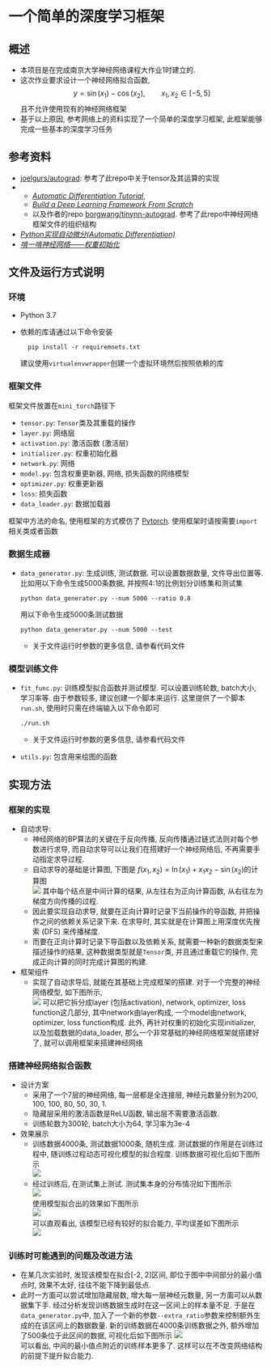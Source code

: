 # 一个简单的深度学习框架
## 概述
* 本项目是在完成南京大学神经网络课程大作业1时建立的.
* 这次作业要求设计一个神经网络拟合函数, 
    $$y=\sin(x_1)-\cos(x_2), \qquad x_1, x_2\in[-5,5]$$
  且不允许使用现有的神经网络框架
* 基于以上原因, 参考网络上的资料实现了一个简单的深度学习框架, 此框架能够完成一些基本的深度学习任务
## 参考资料
* [joelgurs/autograd](https://github.com/joelgrus/autograd/tree/part06/autograd): 参考了此repo中关于tensor及其运算的实现
* * [*Automatic Differentiation Tutorial*](https://borgwang.github.io/dl/2019/09/15/autograd.html), 
  * [*Build a Deep Learning Framework From Scratch*](https://borgwang.github.io/dl/2019/08/18/tinynn.html)
  * 以及作者的repo [borgwang/tinynn-autograd](https://github.com/borgwang/tinynn-autograd). 参考了此repo中神经网络框架文件的组织结构 
* [*Python实现自动微分(Automatic Differentiation)*](https://zhuanlan.zhihu.com/p/161635270)
* [*啃一啃神经网络——权重初始化*](https://zhuanlan.zhihu.com/p/102708578)

## 文件及运行方式说明
### 环境
* Python 3.7
* 依赖的库请通过以下命令安装

        pip install -r requiremnets.txt
  建议使用`virtualenvwrapper`创建一个虚拟环境然后按照依赖的库
### 框架文件
框架文件放置在`mini_torch`路径下
* `tensor.py`: `Tensor`类及其重载的操作
* `layer.py`: 网络层
* `activation.py`: 激活函数 (激活层)
* `initializer.py`: 权重初始化器
* `network.py`: 网络
* `model.py`: 包含权重更新器, 网络, 损失函数的网络模型
* `optimizer.py`: 权重更新器
* `loss`: 损失函数
* `data_loader.py`: 数据加载器  

框架中方法的命名, 使用框架的方式模仿了 [Pytorch](https://pytorch.org/). 使用框架时请按需要`import`相关类或者函数

### 数据生成器
* `data_generator.py`: 生成训练, 测试数据. 可以设置数据数量, 文件导出位置等. 比如用以下命令生成5000条数据, 并按照4:1的比例划分训练集和测试集

      python data_generator.py --num 5000 --ratio 0.8
  用以下命令生成5000条测试数据

      python data_generator.py --num 5000 --test
  * 关于文件运行时参数的更多信息, 请参看代码文件

### 模型训练文件
* `fit_func.py`: 训练模型拟合函数并测试模型. 可以设置训练轮数, batch大小, 学习率等. 由于参数较多, 建议创建一个脚本来运行. 这里提供了一个脚本`run.sh`, 使用时只需在终端输入以下命令即可

      ./run.sh
  * 关于文件运行时参数的更多信息, 请参看代码文件
* `utils.py`: 包含用来绘图的函数


## 实现方法
### 框架的实现
* 自动求导:
  * 神经网络的BP算法的关键在于反向传播, 反向传播通过链式法则对每个参数进行求导, 而自动求导可以让我们在搭建好一个神经网络后, 不再需要手动指定求导过程. 
  * 自动求导的基础是计算图, 下图是 $f(x_1, x_2)=\ln(x_1)+x_1x_2-\sin(x_2)$的计算图  
      ![](./images/compute_graph-1.jpg)
    其中每个结点是中间计算的结果, 从左往右为正向计算函数, 从右往左为梯度方向传播的过程. 
  * 因此要实现自动求导, 就要在正向计算时记录下当前操作的导函数, 并把操作之间的依赖关系记录下来. 在求导时, 其实就是在计算图上用深度优先搜索 (DFS) 来传播梯度.
  * 而要在正向计算时记录下导函数以及依赖关系, 就需要一种新的数据类型来描述操作的结果, 这种数据类型就是`Tensor`类, 并且通过重载它的操作, 完成正向计算的同时完成计算图的构建.
* 框架组件
  * 实现了自动求导后, 就能在其基础上完成框架的搭建. 对于一个完整的神经网络模型, 如下图所示,   
      ![](./images/structure.jpg)
  可以把它拆分成layer (包括activation), network, optimizer, loss function这几部分, 其中network由layer构成, 一个model由network, optimizer, loss function构成. 此外, 再针对权重的初始化实现initializer, 以及加载数据的data_loader, 那么一个非常基础的神经网络框架就搭建好了, 就可以调用框架来搭建神经网络

### 搭建神经网络拟合函数
* 设计方案
  * 采用了一个7层的神经网络, 每一层都是全连接层, 神经元数量分别为200, 100, 100, 80, 50, 30, 1. 
  * 隐藏层采用的激活函数是ReLU函数, 输出层不需要激活函数.
  * 训练轮数为300轮, batch大小为64, 学习率为3e-4
* 效果展示
  * 训练数据4000条, 测试数据1000条, 随机生成. 测试数据的作用是在训练过程中, 随训练过程动态可视化模型的拟合程度. 训练数据可视化后如下图所示  
    ![](./images/train_dataset-1.png)   
  * 经过训练后, 在测试集上测试. 测试集本身的分布情况如下图所示  
        ![](./test_dataset.png)  
    使用模型拟合出的效果如下图所示  
        ![](./images/test_1.png)  
    可以直观看出, 该模型已经有较好的拟合能力, 平均误差如下图所示  
        ![](./images/p-1.png)
### 训练时可能遇到的问题及改进方法
* 在某几次实验时, 发现该模型在拟合[-2, 2]区间, 即位于图中中间部分的最小值点时, 效果不太好, 往往不能下降到最低点. 
* 此时一方面可以尝试增加隐藏层数, 增大每一层神经元数量, 另一方面可以从数据集下手. 经过分析发现训练数据生成时在这一区间上的样本量不足. 于是在`data_generator.py`中, 加入了一个新的参数`--extra_ratio`参数来控制额外生成的在该区间上的数据数量. 新的训练数据在4000条训练数据之外, 额外增加了500条位于此区间的数据, 可视化后如下图所示
    ![](./images/train_dataset-2.png)  
  可以看出, 中间的最小值点附近的训练样本更多了. 这样可以在不改变网络结构的前提下提升拟合能力.

